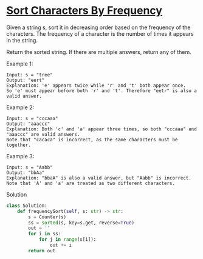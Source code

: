 # [Sort Characters By Frequency](https://leetcode.com/problems/sort-characters-by-frequency/)

Given a string s, sort it in decreasing order based on the frequency of the characters. The frequency of a character is 
the number of times it appears in the string.

Return the sorted string. If there are multiple answers, return any of them.

Example 1:
```
Input: s = "tree"
Output: "eert"
Explanation: 'e' appears twice while 'r' and 't' both appear once.
So 'e' must appear before both 'r' and 't'. Therefore "eetr" is also a valid answer.
```
Example 2:
```
Input: s = "cccaaa"
Output: "aaaccc"
Explanation: Both 'c' and 'a' appear three times, so both "cccaaa" and "aaaccc" are valid answers.
Note that "cacaca" is incorrect, as the same characters must be together.
```
Example 3:
```
Input: s = "Aabb"
Output: "bbAa"
Explanation: "bbaA" is also a valid answer, but "Aabb" is incorrect.
Note that 'A' and 'a' are treated as two different characters.
```
Solution
```python
class Solution:
    def frequencySort(self, s: str) -> str:
        s = Counter(s)
        ss = sorted(s, key=s.get, reverse=True)
        out = ''
        for i in ss:
            for j in range(s[i]):
                out += i
        return out
```